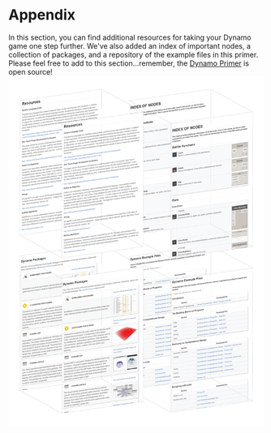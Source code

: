 # Appendix

In this section, you can find additional resources for taking your Dynamo game one step further. We've also added an index of important nodes, a collection of packages, and a repository of the example files in this primer. Please feel free to add to this section...remember, the [Dynamo Primer](https://github.com/modelab/dynamo-primer) is open source!
![IMAGE](images/A/a-cover.png)
